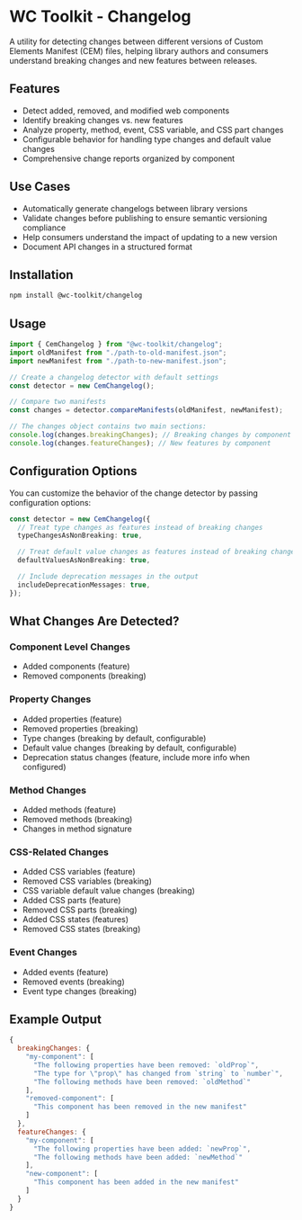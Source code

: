 # WC Toolkit - Changelog

A utility for detecting changes between different versions of Custom Elements Manifest (CEM) files, helping library authors and consumers understand breaking changes and new features between releases.

## Features

- Detect added, removed, and modified web components
- Identify breaking changes vs. new features
- Analyze property, method, event, CSS variable, and CSS part changes
- Configurable behavior for handling type changes and default value changes
- Comprehensive change reports organized by component

## Use Cases

- Automatically generate changelogs between library versions
- Validate changes before publishing to ensure semantic versioning compliance
- Help consumers understand the impact of updating to a new version
- Document API changes in a structured format


## Installation

```bash
npm install @wc-toolkit/changelog
```

## Usage

```typescript
import { CemChangelog } from "@wc-toolkit/changelog";
import oldManifest from "./path-to-old-manifest.json";
import newManifest from "./path-to-new-manifest.json";

// Create a changelog detector with default settings
const detector = new CemChangelog();

// Compare two manifests
const changes = detector.compareManifests(oldManifest, newManifest);

// The changes object contains two main sections:
console.log(changes.breakingChanges); // Breaking changes by component
console.log(changes.featureChanges); // New features by component
```

## Configuration Options

You can customize the behavior of the change detector by passing configuration options:

```typescript
const detector = new CemChangelog({
  // Treat type changes as features instead of breaking changes
  typeChangesAsNonBreaking: true,

  // Treat default value changes as features instead of breaking changes
  defaultValuesAsNonBreaking: true,

  // Include deprecation messages in the output
  includeDeprecationMessages: true,
});
```

## What Changes Are Detected?

### Component Level Changes

- Added components (feature)
- Removed components (breaking)

### Property Changes

- Added properties (feature)
- Removed properties (breaking)
- Type changes (breaking by default, configurable)
- Default value changes (breaking by default, configurable)
- Deprecation status changes (feature, include more info when configured)

### Method Changes

- Added methods (feature)
- Removed methods (breaking)
- Changes in method signature

### CSS-Related Changes

- Added CSS variables (feature)
- Removed CSS variables (breaking)
- CSS variable default value changes (breaking)
- Added CSS parts (feature)
- Removed CSS parts (breaking)
- Added CSS states (features)
- Removed CSS states (breaking)

### Event Changes

- Added events (feature)
- Removed events (breaking)
- Event type changes (breaking)

## Example Output

```javascript
{
  breakingChanges: {
    "my-component": [
      "The following properties have been removed: `oldProp`",
      "The type for \"prop\" has changed from `string` to `number`",
      "The following methods have been removed: `oldMethod`"
    ],
    "removed-component": [
      "This component has been removed in the new manifest"
    ]
  },
  featureChanges: {
    "my-component": [
      "The following properties have been added: `newProp`",
      "The following methods have been added: `newMethod`"
    ],
    "new-component": [
      "This component has been added in the new manifest"
    ]
  }
}
```
